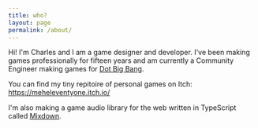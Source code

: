 ```yaml
---
title: who?
layout: page
permalink: /about/
---
```


Hi! I'm Charles and I am a game designer and developer. I've been making games professionally for fifteen years and am currently a Community Engineer making games for [Dot Big Bang](https://www.dotbigbang.com).




You can find my tiny repitoire of personal games on Itch:
<https://meheleventyone.itch.io/>



I'm also making a game audio library for the web written in TypeScript called [Mixdown](https://github.com/meheleventyone/mixdown).
